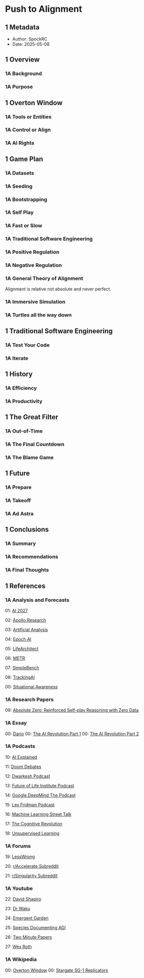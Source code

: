 # Push to Alignment

## 1 Metadata

* Author: SpockRC
* Date: 2025-05-08

## 1 Overview

### 1A Background

### 1A Purpose

## 1 Overton Window

### 1A Tools or Entities

### 1A Control or Align

### 1A AI Rights

## 1 Game Plan

### 1A Datasets

### 1A Seeding

### 1A Bootstrapping

### 1A Self Play

### 1A Fast or Slow

### 1A Traditional Software Engineering

### 1A Positive Regulation

### 1A Negative Regulation

### 1A General Theory of Alignment

Alignment is relative not absolute and never perfect.

### 1A Immersive Simulation

### 1A Turtles all the way down

## 1 Traditional Software Engineering

### 1A Test Your Code

### 1A Iterate

## 1 History

### 1A Efficiency

### 1A Productivity

## 1 The Great Filter

### 1A Out-of-Time

### 1A The Final Countdown

### 1A The Blame Game

## 1 Future

### 1A Prepare

### 1A Takeoff

### 1A Ad Astra

## 1 Conclusions

### 1A Summary

### 1A Recommendations

### 1A Final Thoughts

## 1 References

### 1A Analysis and Forecasts

01: [AI 2027](https://ai-2027.com/)

02: [Apollo Research](https://www.apolloresearch.ai/)

03: [Artificial Analysis](https://artificialanalysis.ai/)

04: [Epoch AI](https://epoch.ai/)

05: [LifeArchitect](https://lifearchitect.ai/)

06: [METR](https://metr.org/)

07: [SimpleBench](https://simple-bench.com/)

08: [TrackingAI](https://trackingai.org/IQ)

00: [Situational Awareness](https://situational-awareness.ai/)

### 1A Research Papers

09: [Absolute Zero: Reinforced Self-play Reasoning with Zero Data](https://arxiv.org/pdf/2505.03335)

### 1A Essay

00: [Dario](https://www.darioamodei.com/post/the-urgency-of-interpretability/)
00: [The AI Revolution Part 1](https://waitbutwhy.com/2015/01/artificial-intelligence-revolution-1.html)
00: [The AI Revolution Part 2](https://waitbutwhy.com/2015/01/artificial-intelligence-revolution-2.html)

### 1A Podcasts

10: [AI Explained](https://podcasts.apple.com/us/podcast/ai-explained/id1696141521)

11: [Doom Debates](https://podcasts.apple.com/us/podcast/doom-debates/id1751366208)

12: [Dwarkesh Podcast](https://podcasts.apple.com/us/podcast/dwarkesh-podcast/id1516093381)

13: [Future of Life Institute Podcast](https://podcasts.apple.com/us/podcast/future-of-life-institute-podcast/id1170991978)

14: [Google DeepMind The Podcast](https://podcasts.apple.com/us/podcast/google-deepmind-the-podcast/id1476316441)

15: [Lex Fridman Podcast](https://podcasts.apple.com/us/podcast/lex-fridman-podcast/id1434243584)

16: [Machine Learning Street Talk](https://podcasts.apple.com/us/podcast/machine-learning-street-talk-mlst/id1510472996)

17: [The Cognitive Revolution](https://podcasts.apple.com/us/podcast/the-cognitive-revolution-ai-builders-researchers-and/id1669813431)

18: [Unsupervised Learning](https://podcasts.apple.com/us/podcast/unsupervised-learning/id1672188924)

### 1A Forums

19: [LessWrong](https://www.lesswrong.com/)

20: [r/Accelerate Subreddit](https://www.reddit.com/r/accelerate/)

21: [r/Singularity Subreddit](https://www.reddit.com/r/singularity/)

### 1A Youtube

22: [David Shapiro](https://www.youtube.com/@DaveShap/)

23: [Dr Waku](https://www.youtube.com/@DrWaku/)

24: [Emergent Garden](https://www.youtube.com/@EmergentGarden/)

25: [Species Documenting AGI](https://www.youtube.com/@AISpecies/)

26: [Two Minute Papers](https://www.youtube.com/@TwoMinutePapers/)

27: [Wes Roth](https://www.youtube.com/@WesRoth/)

### 1A Wikipedia

00: [Overton Window](https://en.wikipedia.org/wiki/Overton_window)
00: [Stargate SG-1 Replicators](https://en.wikipedia.org/wiki/List_of_Stargate_SG-1_characters#Replicators)
